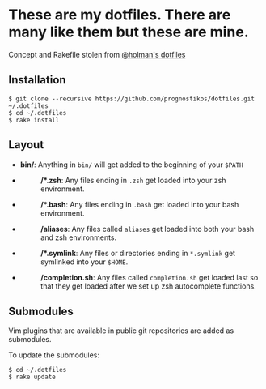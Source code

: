 # These are my dotfiles. There are many like them but these are mine.

Concept and Rakefile stolen from [@holman's dotfiles](https://github.com/holman/dotfiles)

## Installation

    $ git clone --recursive https://github.com/prognostikos/dotfiles.git ~/.dotfiles
    $ cd ~/.dotfiles
    $ rake install

## Layout

- **bin/**: Anything in `bin/` will get added to the beginning of your `$PATH`
- **<dir>/\*.zsh**: Any files ending in `.zsh` get loaded into your
  zsh environment.
- **<dir>/\*.bash**: Any files ending in `.bash` get loaded into your
  bash environment.
- **<dir>/aliases**: Any files called `aliases` get loaded into
  both your bash and zsh environments.
- **<dir>/\*.symlink**: Any files or directories ending in `*.symlink` 
  get symlinked into your `$HOME`.
- **<dir>/completion.sh**: Any files called `completion.sh` get loaded
  last so that they get loaded after we set up zsh autocomplete functions.

## Submodules

Vim plugins that are available in public git repositories are added as submodules.

To update the submodules:

    $ cd ~/.dotfiles
    $ rake update

